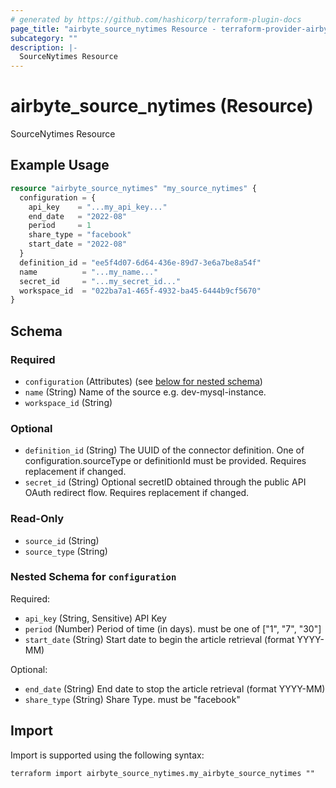 ```yaml
---
# generated by https://github.com/hashicorp/terraform-plugin-docs
page_title: "airbyte_source_nytimes Resource - terraform-provider-airbyte"
subcategory: ""
description: |-
  SourceNytimes Resource
---
```


# airbyte_source_nytimes (Resource)

SourceNytimes Resource

## Example Usage

```terraform
resource "airbyte_source_nytimes" "my_source_nytimes" {
  configuration = {
    api_key    = "...my_api_key..."
    end_date   = "2022-08"
    period     = 1
    share_type = "facebook"
    start_date = "2022-08"
  }
  definition_id = "ee5f4d07-6d64-436e-89d7-3e6a7be8a54f"
  name          = "...my_name..."
  secret_id     = "...my_secret_id..."
  workspace_id  = "022ba7a1-465f-4932-ba45-6444b9cf5670"
}
```

<!-- schema generated by tfplugindocs -->
## Schema

### Required

- `configuration` (Attributes) (see [below for nested schema](#nestedatt--configuration))
- `name` (String) Name of the source e.g. dev-mysql-instance.
- `workspace_id` (String)

### Optional

- `definition_id` (String) The UUID of the connector definition. One of configuration.sourceType or definitionId must be provided. Requires replacement if changed.
- `secret_id` (String) Optional secretID obtained through the public API OAuth redirect flow. Requires replacement if changed.

### Read-Only

- `source_id` (String)
- `source_type` (String)

<a id="nestedatt--configuration"></a>
### Nested Schema for `configuration`

Required:

- `api_key` (String, Sensitive) API Key
- `period` (Number) Period of time (in days). must be one of ["1", "7", "30"]
- `start_date` (String) Start date to begin the article retrieval (format YYYY-MM)

Optional:

- `end_date` (String) End date to stop the article retrieval (format YYYY-MM)
- `share_type` (String) Share Type. must be "facebook"

## Import

Import is supported using the following syntax:

```shell
terraform import airbyte_source_nytimes.my_airbyte_source_nytimes ""
```
